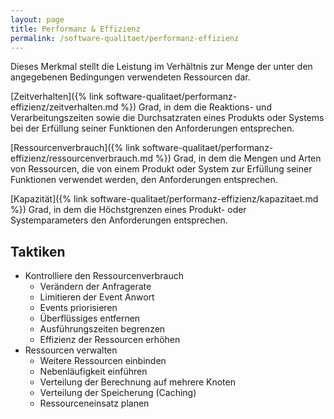 ```yaml
---
layout: page
title: Performanz & Effizienz
permalink: /software-qualitaet/performanz-effizienz
---
```


Dieses Merkmal stellt die Leistung im Verhältnis zur Menge der unter den angegebenen Bedingungen verwendeten Ressourcen dar.

[Zeitverhalten]({% link software-qualitaet/performanz-effizienz/zeitverhalten.md %})
Grad, in dem die Reaktions- und Verarbeitungszeiten sowie die Durchsatzraten eines Produkts oder Systems bei der Erfüllung seiner Funktionen den Anforderungen entsprechen.

[Ressourcenverbrauch]({% link software-qualitaet/performanz-effizienz/ressourcenverbrauch.md %})
Grad, in dem die Mengen und Arten von Ressourcen, die von einem Produkt oder System zur Erfüllung seiner Funktionen verwendet werden, den Anforderungen entsprechen.

[Kapazität]({% link software-qualitaet/performanz-effizienz/kapazitaet.md %})
Grad, in dem die Höchstgrenzen eines Produkt- oder Systemparameters den Anforderungen entsprechen.

## Taktiken

* Kontrolliere den Ressourcenverbrauch
  * Verändern der Anfragerate
  * Limitieren der Event Anwort
  * Events priorisieren
  * Überflüssiges entfernen
  * Ausführungszeiten begrenzen
  * Effizienz der Ressourcen erhöhen
* Ressourcen verwalten
  * Weitere Ressourcen einbinden
  * Nebenläufigkeit einführen
  * Verteilung der Berechnung auf mehrere Knoten
  * Verteilung der Speicherung (Caching)
  * Ressourceneinsatz planen
